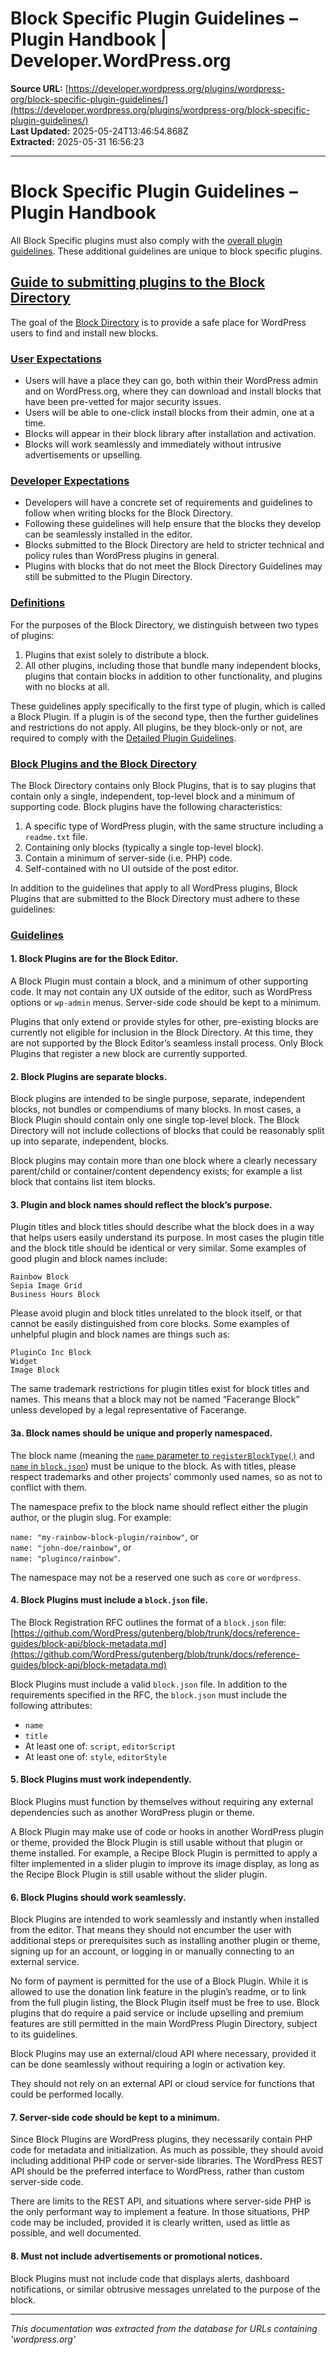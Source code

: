 # Block Specific Plugin Guidelines – Plugin Handbook | Developer.WordPress.org

**Source URL:** [https://developer.wordpress.org/plugins/wordpress-org/block-specific-plugin-guidelines/](https://developer.wordpress.org/plugins/wordpress-org/block-specific-plugin-guidelines/)  
**Last Updated:** 2025-05-24T13:46:54.868Z  
**Extracted:** 2025-05-31 16:56:23

---

# Block Specific Plugin Guidelines – Plugin Handbook

All Block Specific plugins must also comply with the [overall plugin guidelines](https://developer.wordpress.org/plugins/wordpress-org/detailed-plugin-guidelines/). These additional guidelines are unique to block specific plugins.

## [Guide to submitting plugins to the Block Directory](#guide-to-submitting-plugins-to-the-block-directory)

The goal of the [Block Directory](https://wordpress.org/plugins/browse/block/) is to provide a safe place for WordPress users to find and install new blocks.

### [User Expectations](#user-expectations)

*   Users will have a place they can go, both within their WordPress admin and on WordPress.org, where they can download and install blocks that have been pre-vetted for major security issues.
*   Users will be able to one-click install blocks from their admin, one at a time.
*   Blocks will appear in their block library after installation and activation.
*   Blocks will work seamlessly and immediately without intrusive advertisements or upselling.

### [Developer Expectations](#developer-expectations)

*   Developers will have a concrete set of requirements and guidelines to follow when writing blocks for the Block Directory.
*   Following these guidelines will help ensure that the blocks they develop can be seamlessly installed in the editor.
*   Blocks submitted to the Block Directory are held to stricter technical and policy rules than WordPress plugins in general.
*   Plugins with blocks that do not meet the Block Directory Guidelines may still be submitted to the Plugin Directory.

### [Definitions](#definitions)

For the purposes of the Block Directory, we distinguish between two types of plugins:

1.  Plugins that exist solely to distribute a block.
2.  All other plugins, including those that bundle many independent blocks, plugins that contain blocks in addition to other functionality, and plugins with no blocks at all.

These guidelines apply specifically to the first type of plugin, which is called a Block Plugin. If a plugin is of the second type, then the further guidelines and restrictions do not apply. All plugins, be they block-only or not, are required to comply with the [Detailed Plugin Guidelines](https://developer.wordpress.org/plugins/wordpress-org/detailed-plugin-guidelines/).

### [Block Plugins and the Block Directory](#block-plugins-and-the-block-directory)

The Block Directory contains only Block Plugins, that is to say plugins that contain only a single, independent, top-level block and a minimum of supporting code. Block plugins have the following characteristics:

1.  A specific type of WordPress plugin, with the same structure including a `readme.txt` file.
2.  Containing only blocks (typically a single top-level block).
3.  Contain a minimum of server-side (i.e. PHP) code.
4.  Self-contained with no UI outside of the post editor.

In addition to the guidelines that apply to all WordPress plugins, Block Plugins that are submitted to the Block Directory must adhere to these guidelines:

### [Guidelines](#guidelines)

#### 1\. Block Plugins are for the Block Editor.

A Block Plugin must contain a block, and a minimum of other supporting code. It may not contain any UX outside of the editor, such as WordPress options or `wp-admin` menus. Server-side code should be kept to a minimum.

Plugins that only extend or provide styles for other, pre-existing blocks are currently not eligible for inclusion in the Block Directory. At this time, they are not supported by the Block Editor’s seamless install process. Only Block Plugins that register a new block are currently supported.

#### 2\. Block Plugins are separate blocks.

Block plugins are intended to be single purpose, separate, independent blocks, not bundles or compendiums of many blocks. In most cases, a Block Plugin should contain only one single top-level block. The Block Directory will not include collections of blocks that could be reasonably split up into separate, independent, blocks.

Block plugins may contain more than one block where a clearly necessary parent/child or container/content dependency exists; for example a list block that contains list item blocks.

#### 3\. Plugin and block names should reflect the block’s purpose.

Plugin titles and block titles should describe what the block does in a way that helps users easily understand its purpose. In most cases the plugin title and the block title should be identical or very similar. Some examples of good plugin and block names include:

`Rainbow Block`  
`Sepia Image Grid`  
`Business Hours Block`

Please avoid plugin and block titles unrelated to the block itself, or that cannot be easily distinguished from core blocks. Some examples of unhelpful plugin and block names are things such as:

`PluginCo Inc Block`  
`Widget`  
`Image Block`

The same trademark restrictions for plugin titles exist for block titles and names. This means that a block may not be named “Facerange Block” unless developed by a legal representative of Facerange.

#### 3a. Block names should be unique and properly namespaced.

The block name (meaning the [`name` parameter to `registerBlockType()`](https://developer.wordpress.org/block-editor/developers/block-api/block-registration/#block-name) and [`name` in `block.json`](https://github.com/WordPress/gutenberg/blob/master/docs/rfc/block-registration.md#name)) must be unique to the block. As with titles, please respect trademarks and other projects’ commonly used names, so as not to conflict with them.

The namespace prefix to the block name should reflect either the plugin author, or the plugin slug. For example:

`name: "my-rainbow-block-plugin/rainbow"`, or  
`name: "john-doe/rainbow"`, or  
`name: "pluginco/rainbow"`.

The namespace may not be a reserved one such as `core` or `wordpress`.

#### 4\. Block Plugins must include a `block.json` file.

The Block Registration RFC outlines the format of a `block.json` file: [https://github.com/WordPress/gutenberg/blob/trunk/docs/reference-guides/block-api/block-metadata.md](https://github.com/WordPress/gutenberg/blob/trunk/docs/reference-guides/block-api/block-metadata.md)

Block Plugins must include a valid `block.json` file. In addition to the requirements specified in the RFC, the `block.json` must include the following attributes:

*   `name`
*   `title`
*   At least one of: `script`, `editorScript`
*   At least one of: `style`, `editorStyle`

#### 5\. Block Plugins must work independently.

Block Plugins must function by themselves without requiring any external dependencies such as another WordPress plugin or theme.

A Block Plugin may make use of code or hooks in another WordPress plugin or theme, provided the Block Plugin is still usable without that plugin or theme installed. For example, a Recipe Block Plugin is permitted to apply a filter implemented in a slider plugin to improve its image display, as long as the Recipe Block Plugin is still usable without the slider plugin.

#### 6\. Block Plugins should work seamlessly.

Block Plugins are intended to work seamlessly and instantly when installed from the editor. That means they should not encumber the user with additional steps or prerequisites such as installing another plugin or theme, signing up for an account, or logging in or manually connecting to an external service.

No form of payment is permitted for the use of a Block Plugin. While it is allowed to use the donation link feature in the plugin’s readme, or to link from the full plugin listing, the Block Plugin itself must be free to use. Block plugins that do require a paid service or include upselling and premium features are still permitted in the main WordPress Plugin Directory, subject to its guidelines.

Block Plugins may use an external/cloud API where necessary, provided it can be done seamlessly without requiring a login or activation key.

They should not rely on an external API or cloud service for functions that could be performed locally.

#### 7\. Server-side code should be kept to a minimum.

Since Block Plugins are WordPress plugins, they necessarily contain PHP code for metadata and initialization. As much as possible, they should avoid including additional PHP code or server-side libraries. The WordPress REST API should be the preferred interface to WordPress, rather than custom server-side code.

There are limits to the REST API, and situations where server-side PHP is the only performant way to implement a feature. In those situations, PHP code may be included, provided it is clearly written, used as little as possible, and well documented.

#### 8\. Must not include advertisements or promotional notices.

Block Plugins must not include code that displays alerts, dashboard notifications, or similar obtrusive messages unrelated to the purpose of the block.

---

*This documentation was extracted from the database for URLs containing 'wordpress.org'*
